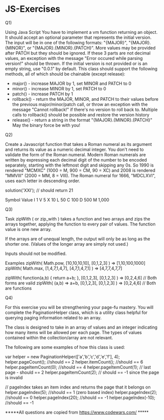 # JS-Exercises

Q1)

Using Java Script You have to implement a vm function returning an object.
It should accept an optional parameter that represents the initial version. The input will be in one of the following formats: "{MAJOR}", "{MAJOR}.{MINOR}", or "{MAJOR}.{MINOR}.{PATCH}". More values may be provided after PATCH but they should be ignored. If these 3 parts are not decimal values, an exception with the message "Error occured while parsing version!" should be thrown. If the initial version is not provided or is an empty string, use "0.0.1" by default.
This class should support the following methods, all of which should be chainable (except release):
* major() - increase MAJOR by 1, set MINOR and PATCH to 0
* minor() - increase MINOR by 1, set PATCH to 0
* patch() - increase PATCH by 1
* rollback() - return the MAJOR, MINOR, and PATCH to their values before the previous major/minor/patch call, or throw an exception with the message "Cannot rollback!" if there's no version to roll back to. Multiple calls to rollback() should be possible and restore the version history
* release() - return a string in the format "{MAJOR}.{MINOR}.{PATCH}"
May the binary force be with you! 



Q2)

Create a Javascript function that takes a Roman numeral as its argument and returns its value as a numeric decimal integer. You don't need to validate the form of the Roman numeral.
Modern Roman numerals are written by expressing each decimal digit of the number to be encoded separately, starting with the leftmost digit and skipping any 0s. So 1990 is rendered "MCMXC" (1000 = M, 900 = CM, 90 = XC) and 2008 is rendered "MMVIII" (2000 = MM, 8 = VIII). The Roman numeral for 1666, "MDCLXVI", uses each letter in descending order.

solution('XXI'); // should return 21

Symbol    Value
I          1
V          5
X          10
L          50
C          100
D          500
M          1,000 


Q3)

Task
zipWith ( or zip_with ) takes a function and two arrays and zips the arrays together, applying the function to every pair of values.
The function value is one new array.

If the arrays are of unequal length, the output will only be as long as the shorter one.
(Values of the longer array are simply not used.)

Inputs should not be modified.

Examples
zipWith( Math.pow, [10,10,10,10], [0,1,2,3] )      =>  [1,10,100,1000]
zipWith( Math.max, [1,4,7,1,4,7], [4,7,1,4,7,1] )  =>  [4,7,7,4,7,7]

zipWith( function(a,b) { return a+b; }, [0,1,2,3], [0,1,2,3] )  =>  [0,2,4,6]  // Both forms are valid
zipWith( (a,b) => a+b,                  [0,1,2,3], [0,1,2,3] )  =>  [0,2,4,6]  // Both are functions



Q4)

For this exercise you will be strengthening your page-fu mastery. You will complete the PaginationHelper class, which is a utility class helpful for querying paging information related to an array.

The class is designed to take in an array of values and an integer indicating how many items will be allowed per each page. The types of values contained within the collection/array are not relevant.

The following are some examples of how this class is used:

var helper = new PaginationHelper(['a','b','c','d','e','f'], 4);
helper.pageCount(); //should == 2
helper.itemCount(); //should == 6
helper.pageItemCount(0); //should == 4
helper.pageItemCount(1); // last page - should == 2
helper.pageItemCount(2); // should == -1 since the page is invalid

// pageIndex takes an item index and returns the page that it belongs on
helper.pageIndex(5); //should == 1 (zero based index)
helper.pageIndex(2); //should == 0
helper.pageIndex(20); //should == -1
helper.pageIndex(-10); //should == -1

*****All questions are copied from https://www.codewars.com/ *****
